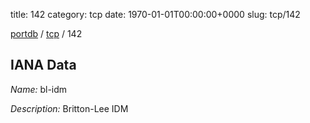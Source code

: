 title: 142
category: tcp
date: 1970-01-01T00:00:00+0000
slug: tcp/142

[portdb](/) / [tcp](/category/tcp.html) / 142


## IANA Data

_Name:_ bl-idm

_Description:_ Britton-Lee IDM

